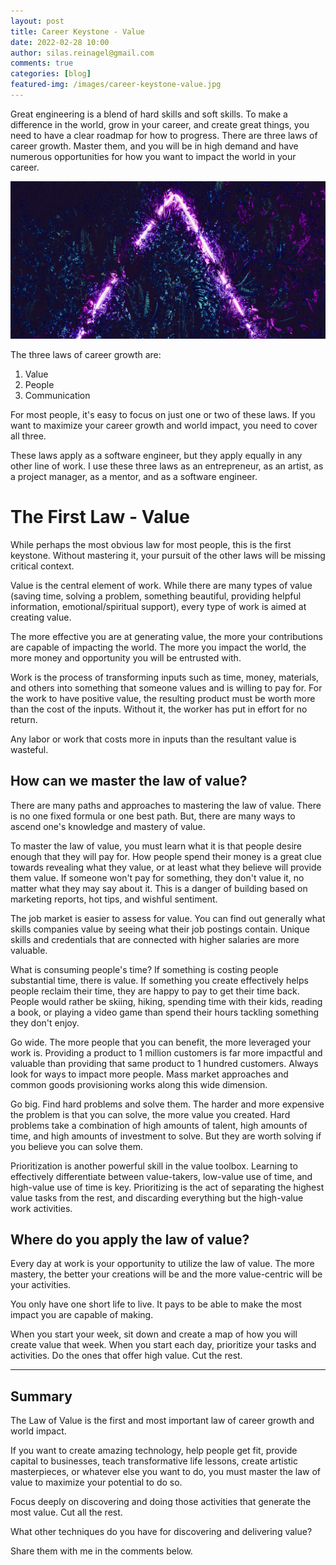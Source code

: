 ```yaml
---
layout: post
title: Career Keystone - Value
date: 2022-02-28 10:00
author: silas.reinagel@gmail.com
comments: true
categories: [blog]
featured-img: /images/career-keystone-value.jpg
---
```


Great engineering is a blend of hard skills and soft skills. To make a difference in the world, grow in your career, and create great things, you need to have a clear roadmap for how to progress. There are three laws of career growth. Master them, and you will be in high demand and have numerous opportunities for how you want to impact the world in your career.

<img src="/images/career-keystone-value.jpg" alt="Career Keystone - Value"/>

The three laws of career growth are:
1. Value
2. People
3. Communication

For most people, it's easy to focus on just one or two of these laws. If you want to maximize your career growth and world impact, you need to cover all three.

These laws apply as a software engineer, but they apply equally in any other line of work. I use these three laws as an entrepreneur, as an artist, as a project manager, as a mentor, and as a software engineer.

# The First Law - Value

While perhaps the most obvious law for most people, this is the first keystone. Without mastering it, your pursuit of the other laws will be missing critical context.

Value is the central element of work. While there are many types of value (saving time, solving a problem, something beautiful, providing helpful information, emotional/spiritual support), every type of work is aimed at creating value. 

The more effective you are at generating value, the more your contributions are capable of impacting the world. The more you impact the world, the more money and opportunity you will be entrusted with. 

Work is the process of transforming inputs such as time, money, materials, and others into something that someone values and is willing to pay for. For the work to have positive value, the resulting product must be worth more than the cost of the inputs. Without it, the worker has put in effort for no return. 

Any labor or work that costs more in inputs than the resultant value is wasteful. 

## How can we master the law of value?

There are many paths and approaches to mastering the law of value. There is no one fixed formula or one best path. But, there are many ways to ascend one's knowledge and mastery of value.

To master the law of value, you must learn what it is that people desire enough that they will pay for. How people spend their money is a great clue towards revealing what they value, or at least what they believe will provide them value. If someone won't pay for something, they don't value it, no matter what they may say about it. This is a danger of building based on marketing reports, hot tips, and wishful sentiment. 

The job market is easier to assess for value. You can find out generally what skills companies value by seeing what their job postings contain. Unique skills and credentials that are connected with higher salaries are more valuable. 

What is consuming people's time? If something is costing people substantial time, there is value. If something you create effectively helps people reclaim their time, they are happy to pay to get their time back. People would rather be skiing, hiking, spending time with their kids, reading a book, or playing a video game than spend their hours tackling something they don't enjoy.

Go wide. The more people that you can benefit, the more leveraged your work is. Providing a product to 1 million customers is far more impactful and valuable than providing that same product to 1 hundred customers. Always look for ways to impact more people. Mass market approaches and common goods provisioning works along this wide dimension. 

Go big. Find hard problems and solve them. The harder and more expensive the problem is that you can solve, the more value you created. Hard problems take a combination of high amounts of talent, high amounts of time, and high amounts of investment to solve. But they are worth solving if you believe you can solve them.  

Prioritization is another powerful skill in the value toolbox. Learning to effectively differentiate between value-takers, low-value use of time, and high-value use of time is key. Prioritizing is the act of separating the highest value tasks from the rest, and discarding everything but the high-value work activities. 

## Where do you apply the law of value?

Every day at work is your opportunity to utilize the law of value. The more mastery, the better your creations will be and the more value-centric will be your activities.

You only have one short life to live. It pays to be able to make the most impact you are capable of making. 

When you start your week, sit down and create a map of how you will create value that week. When you start each day, prioritize your tasks and activities. Do the ones that offer high value. Cut the rest. 

---

## Summary 

The Law of Value is the first and most important law of career growth and world impact. 

If you want to create amazing technology, help people get fit, provide capital to businesses, teach transformative life lessons, create artistic masterpieces, or whatever else you want to do, you must master the law of value to maximize your potential to do so. 

Focus deeply on discovering and doing those activities that generate the most value. Cut all the rest. 

What other techniques do you have for discovering and delivering value?

Share them with me in the comments below.
